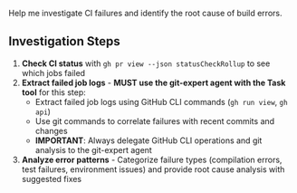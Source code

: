 Help me investigate CI failures and identify the root cause of build errors.

## Investigation Steps

1. **Check CI status** with `gh pr view --json statusCheckRollup` to see which jobs failed
2. **Extract failed job logs** - **MUST use the git-expert agent with the Task tool** for this step:
   - Extract failed job logs using GitHub CLI commands (`gh run view`, `gh api`)
   - Use git commands to correlate failures with recent commits and changes
   - **IMPORTANT**: Always delegate GitHub CLI operations and git analysis to the git-expert agent
3. **Analyze error patterns** - Categorize failure types (compilation errors, test failures, environment issues) and provide root cause analysis with suggested fixes
